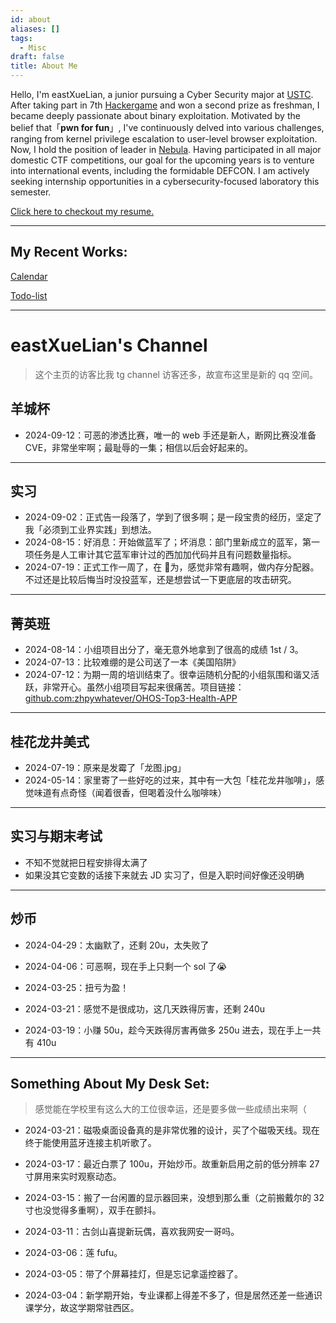```yaml
---
id: about
aliases: []
tags:
  - Misc
draft: false
title: About Me
---
```


Hello, I'm eastXueLian, a junior pursuing a Cyber Security major at [USTC](http://en.ustc.edu.cn/). After taking part in 7th [Hackergame](https://hack.lug.ustc.edu.cn/) and won a second prize as freshman, I became deeply passionate about binary exploitation. Motivated by the belief that「**pwn for fun**」, I've continuously delved into various challenges, ranging from kernel privilege escalation to user-level browser exploitation. Now, I hold the position of leader in [Nebula](http://nebuu.la/). Having participated in all major domestic CTF competitions, our goal for the upcoming years is to venture into international events, including the formidable DEFCON. I am actively seeking internship opportunities in a cybersecurity-focused laboratory this semester.

[Click here to checkout my resume.](https://resume.zerencui.com/)

---

## My Recent Works:

[Calendar](https://calendar.google.com/calendar/u/0?cid=ZWFzdHh1ZWxpYW5AZ21haWwuY29t)

[Todo-list](https://t.me/eastXLian)

---

# eastXueLian's Channel

> 这个主页的访客比我 tg channel 访客还多，故宣布这里是新的 qq 空间。

## 羊城杯

- 2024-09-12：可恶的渗透比赛，唯一的 web 手还是新人，断网比赛没准备 CVE，非常坐牢啊；最耻辱的一集；相信以后会好起来的。

---

## 实习

- 2024-09-02：正式告一段落了，学到了很多啊；是一段宝贵的经历，坚定了我「必须到工业界实践」到想法。
- 2024-08-15：好消息：开始做蓝军了；坏消息：部门里新成立的蓝军，第一项任务是人工审计其它蓝军审计过的西加加代码并且有问题数量指标。
- 2024-07-19：正式工作一周了，在 🌸为，感觉非常有趣啊，做内存分配器。不过还是比较后悔当时没投蓝军，还是想尝试一下更底层的攻击研究。

---

## 菁英班

- 2024-08-14：小组项目出分了，毫无意外地拿到了很高的成绩 1st / 3。
- 2024-07-13：比较难绷的是公司送了一本《美国陷阱》
- 2024-07-12：为期一周的培训结束了。很幸运随机分配的小组氛围和谐又活跃，非常开心。虽然小组项目写起来很痛苦。项目链接：[github.com:zhpywhatever/OHOS-Top3-Health-APP](https://github.com/zhpywhatever/OHOS-Top3-Health-APP)

---

## 桂花龙井美式

- 2024-07-19：原来是发霉了「龙图.jpg」
- 2024-05-14：家里寄了一些好吃的过来，其中有一大包「桂花龙井咖啡」，感觉味道有点奇怪（闻着很香，但喝着没什么咖啡味）

---

## 实习与期末考试

- 不知不觉就把日程安排得太满了
- 如果没其它变数的话接下来就去 JD 实习了，但是入职时间好像还没明确

---

## 炒币

- 2024-04-29：太幽默了，还剩 20u，太失败了

- 2024-04-06：可恶啊，现在手上只剩一个 sol 了😭

- 2024-03-25：扭亏为盈！

- 2024-03-21：感觉不是很成功，这几天跌得厉害，还剩 240u

- 2024-03-19：小赚 50u，趁今天跌得厉害再做多 250u 进去，现在手上一共有 410u

---

## Something About My Desk Set:

> 感觉能在学校里有这么大的工位很幸运，还是要多做一些成绩出来啊（

- 2024-03-21：磁吸桌面设备真的是非常优雅的设计，买了个磁吸天线。现在终于能使用蓝牙连接主机听歌了。

- 2024-03-17：最近白票了 100u，开始炒币。故重新启用之前的低分辨率 27 寸屏用来实时观察动态。

- 2024-03-15：搬了一台闲置的显示器回来，没想到那么重（之前搬戴尔的 32 寸也没觉得多重啊），双手在颤抖。

- 2024-03-11：古剑山喜提新玩偶，喜欢我网安一哥吗。

- 2024-03-06：莲 fufu。

- 2024-03-05：带了个屏幕挂灯，但是忘记拿遥控器了。

- 2024-03-04：新学期开始，专业课都上得差不多了，但是居然还差一些通识课学分，故这学期常驻西区。

